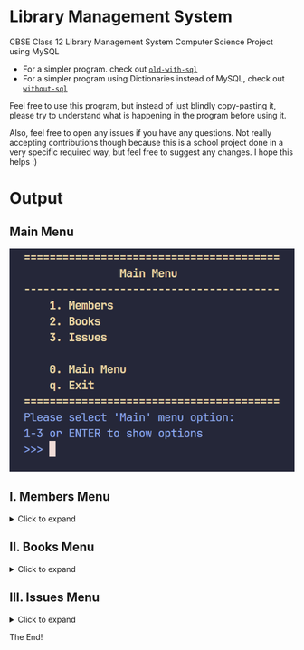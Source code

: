 # Library Management System
CBSE Class 12 Library Management System Computer Science Project using MySQL
- For a simpler program. check out [`old-with-sql`](https://github.com/WitherredAway/library-management-system/tree/old-with-sql)
- For a simpler program using Dictionaries instead of MySQL, check out [`without-sql`](https://github.com/WitherredAway/library-management-system/tree/without-sql)

Feel free to use this program, but instead of just blindly copy-pasting it, please try to understand what is happening in the program before using it.

Also, feel free to open any issues if you have any questions. Not really accepting contributions though because this is a school project done in a very specific required way, but feel free to suggest any changes. I hope this helps :)

# Output
## Main Menu
![main menu](outputs/main_menu.png)
## I. Members Menu
<details>
  <summary>Click to expand</summary>

> ### 1. View All Members
> ![option](outputs/members/1.png)

> ### 2. Search Members
> ![option](outputs/members/2.png)

> ### 3. View Member Details
> ![option](outputs/members/3.png)

> ### 4. Add Member
> ![option](outputs/members/4.png)

> ### 5. Edit Member Details
> ![option](outputs/members/5.png)

> ### 6. Remove Member
> ![option](outputs/members/6.png)
</details>

## II. Books Menu
<details>
  <summary>Click to expand</summary>

> ### 1. View Inventory
> ![option](outputs/books/1.png)

> ### 2. Search Books
> ![option](outputs/books/2.png)

> ### 3. View Book Details
> ![option](outputs/books/3.png)

> ### 4. Add Book
> ![option](outputs/books/4.png)

> ### 5. Edit Book Details
> ![option](outputs/books/5.png)

> ### 6. Remove Book
> ![option](outputs/books/6.png)
</details>

## III. Issues Menu
<details>
  <summary>Click to expand</summary>

> ### 1. View Issued Books
> ![option](outputs/issues/1.png)

> ### 2. Issue Book
> ![option](outputs/issues/2.png)

> ### 3. Un-Issue
> ![option](outputs/issues/3.png)
</details>

The End!

